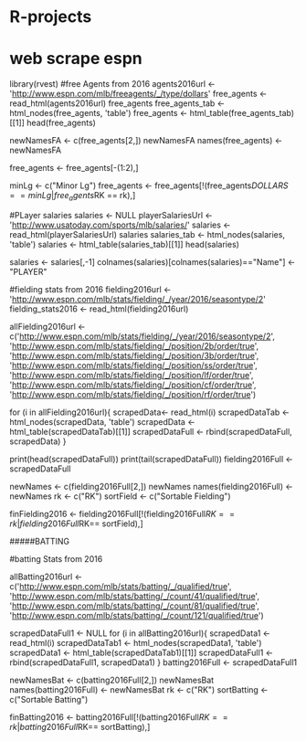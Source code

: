 # R-projects
# web scrape espn

library(rvest)
#free Agents from 2016
agents2016url <- 'http://www.espn.com/mlb/freeagents/_/type/dollars'
free_agents <- read_html(agents2016url)
free_agents
free_agents_tab <- html_nodes(free_agents, 'table')
free_agents <- html_table(free_agents_tab)[[1]]
head(free_agents)

newNamesFA <- c(free_agents[2,])
newNamesFA
names(free_agents) <- newNamesFA

free_agents <- free_agents[-(1:2),]

minLg <- c("Minor Lg")
free_agents <- free_agents[!(free_agents$DOLLARS == minLg | free_agents$RK == rk),]

#PLayer salaries
salaries <- NULL
playerSalariesUrl <- 'http://www.usatoday.com/sports/mlb/salaries/'
salaries <- read_html(playerSalariesUrl)
salaries
salaries_tab <- html_nodes(salaries, 'table')
salaries <- html_table(salaries_tab)[[1]]
head(salaries)

salaries <- salaries[,-1]
colnames(salaries)[colnames(salaries)=="Name"] <- "PLAYER"


#fielding stats from 2016
fielding2016url <- 'http://www.espn.com/mlb/stats/fielding/_/year/2016/seasontype/2'
fielding_stats2016 <- read_html(fielding2016url)


allFielding2016url <- c('http://www.espn.com/mlb/stats/fielding/_/year/2016/seasontype/2', 
                        'http://www.espn.com/mlb/stats/fielding/_/position/2b/order/true',
                        'http://www.espn.com/mlb/stats/fielding/_/position/3b/order/true',
                        'http://www.espn.com/mlb/stats/fielding/_/position/ss/order/true',
                        'http://www.espn.com/mlb/stats/fielding/_/position/lf/order/true',
                        'http://www.espn.com/mlb/stats/fielding/_/position/cf/order/true',
                        'http://www.espn.com/mlb/stats/fielding/_/position/rf/order/true')

  

for (i in allFielding2016url){
  scrapedData<- read_html(i)
  scrapedDataTab <- html_nodes(scrapedData, 'table')
  scrapedData <- html_table(scrapedDataTab)[[1]]
  scrapedDataFull <- rbind(scrapedDataFull, scrapedData)
}

print(head(scrapedDataFull))
print(tail(scrapedDataFull))
fielding2016Full <- scrapedDataFull


newNames <- c(fielding2016Full[2,])
newNames
names(fielding2016Full) <- newNames
rk <- c("RK")
sortField <- c("Sortable Fielding")

finFielding2016 <- fielding2016Full[!(fielding2016Full$RK== rk | fielding2016Full$RK== sortField),]


#####BATTING

#batting Stats from 2016

allBatting2016url <- c('http://www.espn.com/mlb/stats/batting/_/qualified/true', 
                       'http://www.espn.com/mlb/stats/batting/_/count/41/qualified/true',
                       'http://www.espn.com/mlb/stats/batting/_/count/81/qualified/true',
                       'http://www.espn.com/mlb/stats/batting/_/count/121/qualified/true')


scrapedDataFull1 <- NULL
for (i in allBatting2016url){
  scrapedData1 <- read_html(i)
  scrapedDataTab1 <- html_nodes(scrapedData1, 'table')
  scrapedData1 <- html_table(scrapedDataTab1)[[1]]
  scrapedDataFull1 <- rbind(scrapedDataFull1, scrapedData1)
}
batting2016Full <- scrapedDataFull1 

newNamesBat <- c(batting2016Full[2,])
newNamesBat
names(batting2016Full) <- newNamesBat
rk <- c("RK")
sortBatting <- c("Sortable Batting")

finBatting2016 <- batting2016Full[!(batting2016Full$RK== rk | batting2016Full$RK== sortBatting),]
